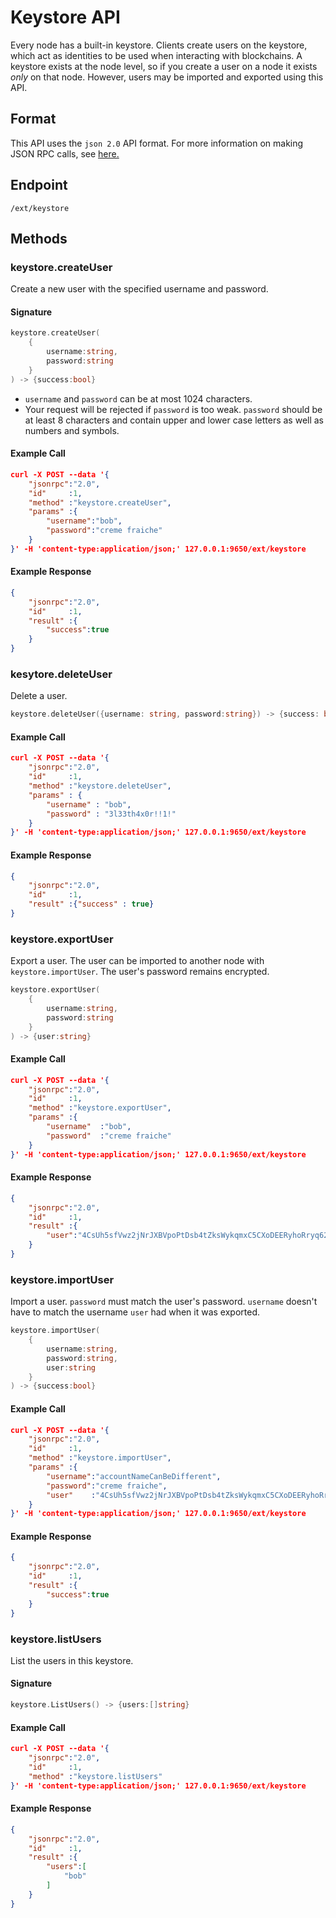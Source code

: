 # Keystore API

Every node has a built-in keystore.
Clients create users on the keystore, which act as identities to be used when interacting with blockchains.
A keystore exists at the node level, so if you create a user on a node it exists *only* on that node.
However, users may be imported and exported using this API.

## Format

This API uses the `json 2.0` API format. For more information on making JSON RPC calls, see [here.](./issuing-api-calls.md)

## Endpoint

```http
/ext/keystore
```

## Methods

### keystore.createUser

Create a new user with the specified username and password.

#### Signature

```go
keystore.createUser(
    {
        username:string,
        password:string
    }
) -> {success:bool}
```

* `username` and `password` can be at most 1024 characters.
* Your request will be rejected if `password` is too weak.
  `password` should be at least 8 characters and contain upper and lower case letters as well as numbers and symbols.

#### Example Call

```json
curl -X POST --data '{
    "jsonrpc":"2.0",
    "id"     :1,
    "method" :"keystore.createUser",
    "params" :{
        "username":"bob",
        "password":"creme fraiche"
    }
}' -H 'content-type:application/json;' 127.0.0.1:9650/ext/keystore
```

#### Example Response

```json
{
    "jsonrpc":"2.0",
    "id"     :1,
    "result" :{
        "success":true
    }
}
```

### kesytore.deleteUser

Delete a user.

```go
keystore.deleteUser({username: string, password:string}) -> {success: bool}
```

#### Example Call

```json
curl -X POST --data '{
    "jsonrpc":"2.0",
    "id"     :1,
    "method" :"keystore.deleteUser",
    "params" : {
        "username" : "bob",
        "password" : "3l33th4x0r!!1!"
    }
}' -H 'content-type:application/json;' 127.0.0.1:9650/ext/keystore
```

#### Example Response

```json
{
    "jsonrpc":"2.0",
    "id"     :1,
    "result" :{"success" : true}
}
```

### keystore.exportUser

Export a user. The user can be imported to another node with `keystore.importUser`.
The user's password remains encrypted.

```go
keystore.exportUser(
    {
        username:string,
        password:string
    }
) -> {user:string}
```

#### Example Call

```json
curl -X POST --data '{
    "jsonrpc":"2.0",
    "id"     :1,
    "method" :"keystore.exportUser",
    "params" :{
        "username"  :"bob",
        "password"  :"creme fraiche"
    }
}' -H 'content-type:application/json;' 127.0.0.1:9650/ext/keystore
```

#### Example Response

```json
{
    "jsonrpc":"2.0",
    "id"     :1,
    "result" :{
        "user":"4CsUh5sfVwz2jNrJXBVpoPtDsb4tZksWykqmxC5CXoDEERyhoRryq62jYTETYh53y13v7NzeReisi"
    }
}
```

### keystore.importUser

Import a user. `password` must match the user's password. `username` doesn't
have to match the username `user` had when it was exported.

```go
keystore.importUser(
    {
        username:string,
        password:string,
        user:string
    }
) -> {success:bool}
```

#### Example Call

```json
curl -X POST --data '{
    "jsonrpc":"2.0",
    "id"     :1,
    "method" :"keystore.importUser",
    "params" :{
        "username":"accountNameCanBeDifferent",
        "password":"creme fraiche",
        "user"    :"4CsUh5sfVwz2jNrJXBVpoPtDsb4tZksWykqmxC5CXoDEERyhoRryq62jYTETYh53y13v7NzeReisi"
    }
}' -H 'content-type:application/json;' 127.0.0.1:9650/ext/keystore
```

#### Example Response

```json
{
    "jsonrpc":"2.0",
    "id"     :1,
    "result" :{
        "success":true
    }
}
```

### keystore.listUsers

List the users in this keystore.

#### Signature

```go
keystore.ListUsers() -> {users:[]string}
```

#### Example Call

```json
curl -X POST --data '{
    "jsonrpc":"2.0",
    "id"     :1,
    "method" :"keystore.listUsers"
}' -H 'content-type:application/json;' 127.0.0.1:9650/ext/keystore
```

#### Example Response

```json
{
    "jsonrpc":"2.0",
    "id"     :1,
    "result" :{
        "users":[
            "bob"
        ]
    }
}
```